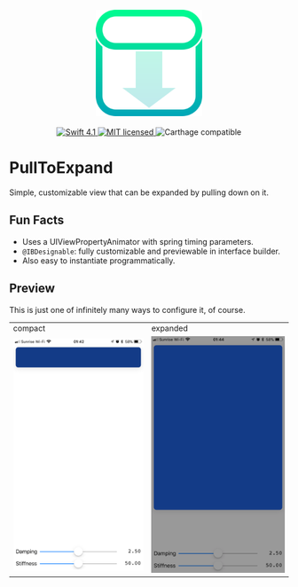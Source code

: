 
<p align="center">
	<img width=192px src="Images/logo.png" /><br><br>
	<a href="https://swift.org">
		<img alt="Swift 4.1" src="https://img.shields.io/badge/swift-4.1-orange.svg" />
	</a>
	<a href="./LICENSE">
		<img alt="MIT licensed" src="https://img.shields.io/badge/license-MIT-blue.svg" />
	</a>
	<img alt="Carthage compatible" src="https://img.shields.io/badge/carthage-compatible-brightgreen.svg" />
</p>

# PullToExpand

Simple, customizable view that can be expanded by pulling down on it.

## Fun Facts

* Uses a UIViewPropertyAnimator with spring timing parameters.
* `@IBDesignable`: fully customizable and previewable in interface builder.
* Also easy to instantiate programmatically.

## Preview

This is just one of infinitely many ways to configure it, of course.

<table>
	<tr>
		<td>compact</td>
		<td>expanded</td>
	</tr>
	<tr>
		<td><img src="Images/compact.png" alt="Pull-down view in compact (default) mode" /></td>
		<td><img src="Images/expanded.png" alt="Pull-down view in expanded mode" /></td>
	</tr>
</table>
